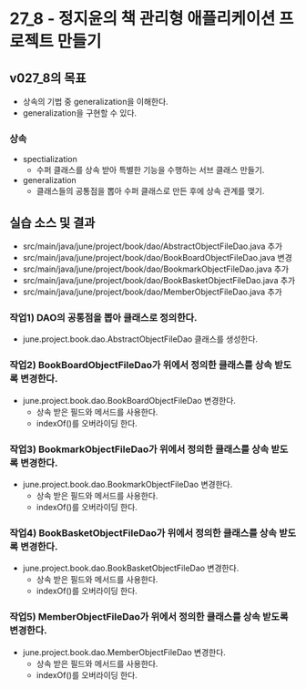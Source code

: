 # 27_8 - 정지윤의 책 관리형 애플리케이션 프로젝트 만들기

## v027_8의 목표

- 상속의 기법 중 generalization을 이해한다.
- generalization을 구현할 수 있다.

### 상속

- spectialization
  - 수퍼 클래스를 상속 받아 특별한 기능을 수행하는 서브 클래스 만들기.
- generalization
  - 클래스들의 공통점을 뽑아 수퍼 클래스로 만든 후에 상속 관계를 맺기.

## 실습 소스 및 결과

- src/main/java/june/project/book/dao/AbstractObjectFileDao.java 추가
- src/main/java/june/project/book/dao/BookBoardObjectFileDao.java 변경
- src/main/java/june/project/book/dao/BookmarkObjectFileDao.java 추가
- src/main/java/june/project/book/dao/BookBasketObjectFileDao.java 추가
- src/main/java/june/project/book/dao/MemberObjectFileDao.java 추가

### 작업1) DAO의 공통점을 뽑아 클래스로 정의한다.

- june.project.book.dao.AbstractObjectFileDao 클래스를 생성한다.

### 작업2) BookBoardObjectFileDao가 위에서 정의한 클래스를 상속 받도록 변경한다.

- june.project.book.dao.BookBoardObjectFileDao 변경한다.
  - 상속 받은 필드와 메서드를 사용한다.
  - indexOf()를 오버라이딩 한다.
    
### 작업3) BookmarkObjectFileDao가 위에서 정의한 클래스를 상속 받도록 변경한다.

- june.project.book.dao.BookmarkObjectFileDao 변경한다.
  - 상속 받은 필드와 메서드를 사용한다.
  - indexOf()를 오버라이딩 한다.
    
### 작업4) BookBasketObjectFileDao가 위에서 정의한 클래스를 상속 받도록 변경한다.

- june.project.book.dao.BookBasketObjectFileDao 변경한다.
  - 상속 받은 필드와 메서드를 사용한다.
  - indexOf()를 오버라이딩 한다.
    
### 작업5) MemberObjectFileDao가 위에서 정의한 클래스를 상속 받도록 변경한다.

- june.project.book.dao.MemberObjectFileDao 변경한다.
  - 상속 받은 필드와 메서드를 사용한다.
  - indexOf()를 오버라이딩 한다.